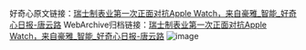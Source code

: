 好奇心原文链接：[瑞士制表业第一次正面对抗Apple Watch，来自豪雅_智能_好奇心日报-唐云路](https://www.qdaily.com/articles/9030.html)
WebArchive归档链接：[瑞士制表业第一次正面对抗Apple Watch，来自豪雅_智能_好奇心日报-唐云路](http://web.archive.org/web/20190623153752/https://www.qdaily.com/articles/9030.html)
![image](http://ww3.sinaimg.cn/large/007d5XDply1g3ve3ogjwmj30u02ue7wh)